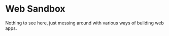 Web Sandbox
===========

Nothing to see here, just messing around with various ways of building web apps.
